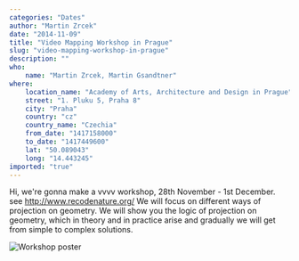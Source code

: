 ```yaml
---
categories: "Dates"
author: "Martin Zrcek"
date: "2014-11-09"
title: "Video Mapping Workshop in Prague"
slug: "video-mapping-workshop-in-prague"
description: ""
who: 
    name: "Martin Zrcek, Martin Gsandtner"
where: 
    location_name: "Academy of Arts, Architecture and Design in Prague"
    street: "1. Pluku 5, Praha 8"
    city: "Praha"
    country: "cz"
    country_name: "Czechia"
    from_date: "1417158000"
    to_date: "1417449600"
    lat: "50.089043"
    long: "14.443245"
imported: "true"
---
```



Hi, 
we're gonna make a vvvv workshop, 28th November - 1st December.
see <http://www.recodenature.org/>
We will focus on different ways of projection on geometry. We will show you the logic of projection on geometry, which in theory and in practice arise and gradually we will get from simple to complex solutions. 

![Workshop poster](posterA.jpg) 